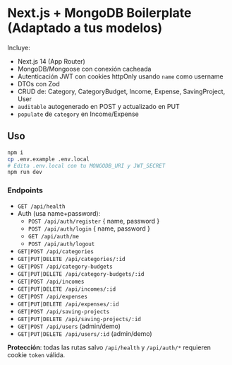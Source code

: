 # Next.js + MongoDB Boilerplate (Adaptado a tus modelos)

Incluye:
- Next.js 14 (App Router)
- MongoDB/Mongoose con conexión cacheada
- Autenticación JWT con cookies httpOnly usando `name` como username
- DTOs con Zod
- CRUD de: Category, CategoryBudget, Income, Expense, SavingProject, User
- `auditable` autogenerado en POST y actualizado en PUT
- `populate` de `category` en Income/Expense

## Uso
```bash
npm i
cp .env.example .env.local
# Edita .env.local con tu MONGODB_URI y JWT_SECRET
npm run dev
```

### Endpoints
- `GET /api/health`
- Auth (usa name+password):
  - `POST /api/auth/register` { name, password }
  - `POST /api/auth/login` { name, password }
  - `GET /api/auth/me`
  - `POST /api/auth/logout`
- `GET|POST /api/categories`
- `GET|PUT|DELETE /api/categories/:id`
- `GET|POST /api/category-budgets`
- `GET|PUT|DELETE /api/category-budgets/:id`
- `GET|POST /api/incomes`
- `GET|PUT|DELETE /api/incomes/:id`
- `GET|POST /api/expenses`
- `GET|PUT|DELETE /api/expenses/:id`
- `GET|POST /api/saving-projects`
- `GET|PUT|DELETE /api/saving-projects/:id`
- `GET|POST /api/users` (admin/demo)
- `GET|PUT|DELETE /api/users/:id` (admin/demo)

**Protección**: todas las rutas salvo `/api/health` y `/api/auth/*` requieren cookie `token` válida.
